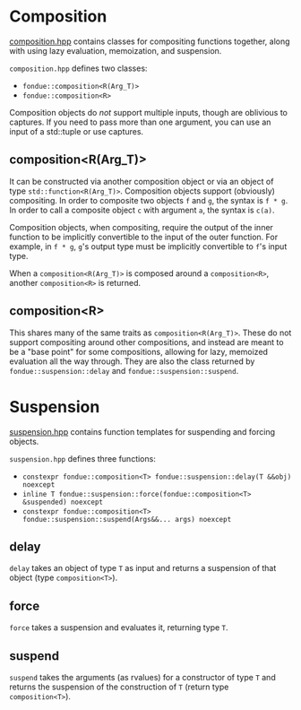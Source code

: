# Composition

[composition.hpp](composition.hpp) contains classes for compositing functions together, along with using lazy evaluation, memoization, and suspension.

`composition.hpp` defines two classes:
 * `fondue::composition<R(Arg_T)>`
 * `fondue::composition<R>`

Composition objects do *not* support multiple inputs, though are oblivious to captures. If you need to pass more than one argument, you can use an input of a std::tuple or use captures.

## composition\<R(Arg\_T)\>

It can be constructed via another composition object or via an object of type `std::function<R(Arg_T)>`. Composition objects support (obviously) compositing. In order to composite two objects `f` and `g`, the syntax is `f * g`. In order to call a composite object `c` with argument `a`, the syntax is `c(a)`.

Composition objects, when compositing, require the output of the inner function to be implicitly convertible to the input of the outer function. For example, in `f * g`, `g`'s output type must be implicitly convertible to `f`'s input type.

When a `composition<R(Arg_T)>` is composed around a `composition<R>`, another `composition<R>` is returned.

## composition\<R\>

This shares many of the same traits as `composition<R(Arg_T)>`. These do not support compositing around other compositions, and instead are meant to be a "base point" for some compositions, allowing for lazy, memoized evaluation all the way through. They are also the class returned by `fondue::suspension::delay` and `fondue::suspension::suspend`.

# Suspension

[suspension.hpp](suspension.hpp) contains function templates for suspending and forcing objects.

`suspension.hpp` defines three functions:
 * `constexpr fondue::composition<T> fondue::suspension::delay(T &&obj) noexcept`
 * `inline T fondue::suspension::force(fondue::composition<T> &suspended) noexcept`
 * `constexpr fondue::composition<T> fondue::suspension::suspend(Args&&... args) noexcept`

## delay

`delay` takes an object of type `T` as input and returns a suspension of that object (type `composition<T>`).

## force
`force` takes a suspension and evaluates it, returning type `T`.

## suspend
`suspend` takes the arguments (as rvalues) for a constructor of type `T` and returns the suspension of the construction of `T` (return type `composition<T>`).
